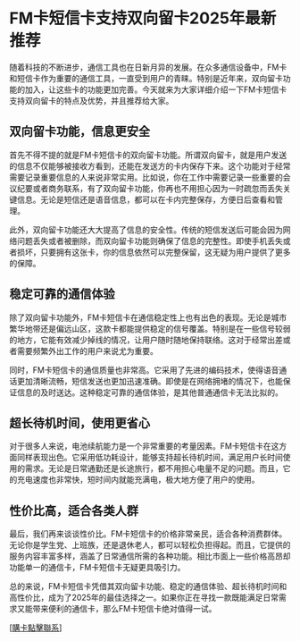 # FM卡短信卡支持双向留卡2025年最新推荐

随着科技的不断进步，通信工具也在日新月异的发展。在众多通信设备中，FM卡和短信卡作为重要的通信工具，一直受到用户的青睐。特别是近年来，双向留卡功能的加入，让这些卡的功能更加完善。今天就来为大家详细介绍一下FM卡短信卡支持双向留卡的特点及优势，并且推荐给大家。

## 双向留卡功能，信息更安全

首先不得不提的就是FM卡短信卡的双向留卡功能。所谓双向留卡，就是用户发送的信息不仅能够被接收方看到，还能在发送方的卡内保存下来。这个功能对于经常需要记录重要信息的人来说非常实用。比如说，你在工作中需要记录一些重要的会议纪要或者商务联系，有了双向留卡功能，你再也不用担心因为一时疏忽而丢失关键信息。无论是短信还是语音信息，都可以在卡内完整保存，方便日后查看和管理。

此外，双向留卡功能还大大提高了信息的安全性。传统的短信发送后可能会因为网络问题丢失或者被删除，而双向留卡功能则确保了信息的完整性。即使手机丢失或者损坏，只要拥有这张卡，你的信息依然可以完整保留，这无疑为用户提供了更多的保障。

## 稳定可靠的通信体验

除了双向留卡功能外，FM卡短信卡在通信稳定性上也有出色的表现。无论是城市繁华地带还是偏远山区，这款卡都能提供稳定的信号覆盖。特别是在一些信号较弱的地方，它能有效减少掉线的情况，让用户随时随地保持联络。这对于经常出差或者需要频繁外出工作的用户来说尤为重要。

同时，FM卡短信卡的通信质量也非常高。它采用了先进的编码技术，使得语音通话更加清晰流畅，短信发送也更加迅速准确。即使是在网络拥堵的情况下，也能保证信息的及时送达。这种稳定可靠的通信体验，是其他普通通信卡无法比拟的。

## 超长待机时间，使用更省心

对于很多人来说，电池续航能力是一个非常重要的考量因素。FM卡短信卡在这方面同样表现出色。它采用低功耗设计，能够支持超长待机时间，满足用户长时间使用的需求。无论是日常通勤还是长途旅行，都不用担心电量不足的问题。而且，它的充电速度也非常快，短时间内就能充满电，极大地方便了用户的使用。

## 性价比高，适合各类人群

最后，我们再来谈谈性价比。FM卡短信卡的价格非常亲民，适合各种消费群体。无论你是学生党、上班族，还是退休老人，都可以轻松负担得起。而且，它提供的服务内容丰富多样，涵盖了日常通信所需的各种功能。相比市面上一些价格高昂却功能单一的通信卡，FM卡短信卡无疑更具吸引力。

总的来说，FM卡短信卡凭借其双向留卡功能、稳定的通信体验、超长待机时间和高性价比，成为了2025年的最佳选择之一。如果你正在寻找一款既能满足日常需求又能带来便利的通信卡，那么FM卡短信卡绝对值得一试。

[[購卡點擊聯系](https://t.me/s/SXDXQF)]